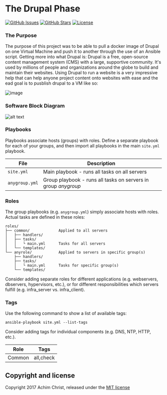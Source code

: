 # The Drupal Phase

[![GitHub Issues](https://img.shields.io/github/issues/acch/ansible-boilerplate.svg)](https://github.com/acch/ansible-boilerplate/issues) [![GitHub Stars](https://img.shields.io/github/stars/acch/ansible-boilerplate.svg?label=github%20%E2%98%85)](https://github.com/acch/ansible-boilerplate/) [![License](https://img.shields.io/github/license/acch/ansible-boilerplate.svg)](LICENSE)

### The Purpose

The purpose of this project was to be able to pull a docker image of Drupal on one Virtual Machine and push it to another through the use of an Ansible script. Getting more into what Drupal is: Drupal is a free, open-source content management system (CMS) with a large, supportive community. It's used by millions of people and organizations around the globe to build and maintain their websites. Using Drupal to run a website is a very impressive help that can help anyone project content onto websites with ease and the ead goal is to pusblish drupal to a VM like so:

![image](https://user-images.githubusercontent.com/77757661/163450316-04babd47-0e96-4722-aacb-0d7caa941f23.png)

### Software Block Diagram
![alt text](https://www.tutorialandexample.com/wp-content/uploads/2020/12/image-83.png)


### Playbooks

Playbooks associate hosts (groups) with roles. Define a separate playbook for each of your groups, and then import all playbooks in the main `site.yml` playbook.

File | Description
---- | -----------
`site.yml` | Main playbook - runs all tasks on all servers
`anygroup.yml` | Group playbook - runs all tasks on servers in group *anygroup*

### Roles

The group playbooks (e.g. `anygroup.yml`) simply associate hosts with roles. Actual tasks are defined in these roles:

```
roles/
├── common/             Applied to all servers
│   ├── handlers/
│   ├── tasks/
│   │   └ main.yml      Tasks for all servers
│   └── templates/
└── anyrole/            Applied to servers in specific group(s)
    ├── handlers/
    ├── tasks/
    │   └ main.yml      Tasks for specific group(s)
    └── templates/
```

Consider adding separate roles for different applications (e.g. webservers, dbservers, hypervisors, etc.), or for different responsibilities which servers fulfill (e.g. infra_server vs. infra_client).

### Tags

Use the following command to show a list of available tags:

```
ansible-playbook site.yml --list-tags
```

Consider adding tags for individual components (e.g. DNS, NTP, HTTP, etc.).

Role | Tags
--- | ---
Common | all,check

## Copyright and license

Copyright 2017 Achim Christ, released under the [MIT license](LICENSE)
